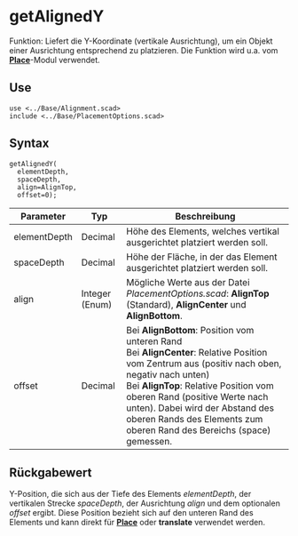 # getAlignedY

Funktion: Liefert die Y-Koordinate (vertikale Ausrichtung), um ein Objekt einer Ausrichtung entsprechend zu platzieren. Die Funktion wird u.a. vom [__Place__](Place.md)-Modul verwendet.

## Use
<pre><code>use &lt;../Base/Alignment.scad&gt;
include &lt;../Base/PlacementOptions.scad&gt;</pre></code>

## Syntax
<pre><code>getAlignedY(
  elementDepth, 
  spaceDepth, 
  align=AlignTop, 
  offset=0);
</pre></code>

| Parameter | Typ | Beschreibung |
| ------ | ------ | ------ |
| elementDepth | Decimal | Höhe des Elements, welches vertikal ausgerichtet platziert werden soll. |
| spaceDepth | Decimal | Höhe der Fläche, in der das Element ausgerichtet platziert werden soll. |
| align | Integer (Enum) | Mögliche Werte aus der Datei *PlacementOptions.scad*: __AlignTop__ (Standard), __AlignCenter__ und __AlignBottom__. |
| offset | Decimal | Bei __AlignBottom__: Position vom unteren Rand<br/>Bei __AlignCenter__: Relative Position vom Zentrum aus (positiv nach oben, negativ nach unten)<br/>Bei __AlignTop__: Relative Position vom oberen Rand (positive Werte nach unten). Dabei wird der Abstand des oberen Rands des Elements zum oberen Rand des Bereichs (space) gemessen. |

## Rückgabewert
Y-Position, die sich aus der Tiefe des Elements *elementDepth*, der vertikalen Strecke *spaceDepth*, der Ausrichtung *align* und dem optionalen *offset* ergibt. Diese Position bezieht sich auf den unteren Rand des Elements und kann direkt für [__Place__](Place.md) oder __translate__ verwendet werden.
